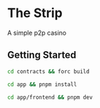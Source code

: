 # The Strip

A simple p2p casino

## Getting Started

```bash
cd contracts && forc build
```

```bash
cd app && pnpm install
```

```bash
cd app/frontend && pnpm dev
